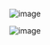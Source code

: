 ![image](https://github.com/user-attachments/assets/f3a30f53-8063-40de-97bd-7d55e44d49f3)

![image](https://github.com/user-attachments/assets/fabc068e-c934-46db-b401-ce525c69e7ee)

